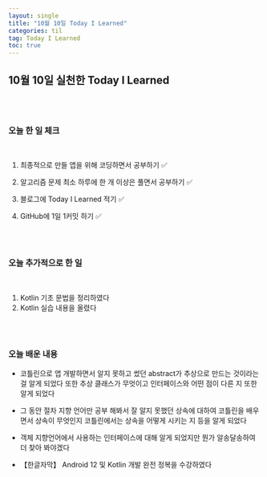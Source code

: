```yaml
---
layout: single
title: "10월 10일 Today I Learned"
categories: til
tag: Today I Learned
toc: true
---
```


## 10월 10일 실천한 Today I Learned

<br><br>

### 오늘 한 일 체크
<br>

1. 최종적으로 만들 앱을 위해 코딩하면서 공부하기 ✅

2. 알고리즘 문제 최소 하루에 한 개 이상은 풀면서 공부하기 ✅

3. 블로그에 Today I Learned 적기 ✅

4. GitHub에 1일 1커밋 하기 ✅

<br><br>

### 오늘 추가적으로 한 일
<br>

1. Kotlin 기초 문법을 정리하였다
1. Kotlin 실습 내용을 올렸다

<br><br>

### 오늘 배운 내용

* 코틀린으로 앱 개발하면서 알지 못하고 썼던 abstract가 추상으로 만드는 것이라는 걸 알게 되었다 또한 추상 클래스가 무엇이고 인터페이스와 어떤 점이 다른 지 또한 알게 되었다 

* 그 동안 절차 지향 언어만 공부 해봐서 잘 알지 못했던 상속에 대하여 코틀린을 배우면서 상속이 무엇인지 코틀린에서는 상속을 어떻게 시키는 지 등을 알게 되었다

* 객체 지향언어에서 사용하는 인터페이스에 대해 알게 되었지만 뭔가 알송달송하여 더 찾아 봐야겠다

* 【한글자막】 Android 12 및 Kotlin 개발 완전 정복을 수강하였다


